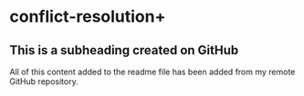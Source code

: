 # conflict-resolution+
## This is a subheading created on GitHub

  All of this content added to the readme file has been added from my remote GitHub repository.
